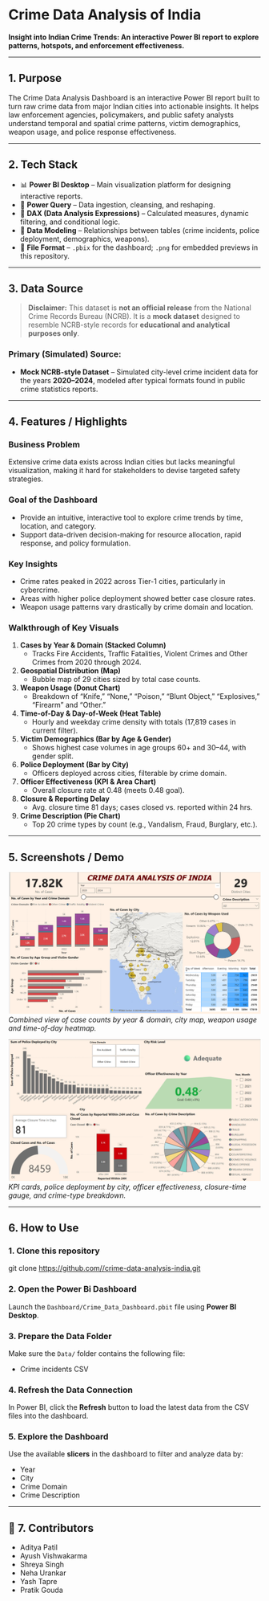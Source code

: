 # Crime Data Analysis of India  
**Insight into Indian Crime Trends: An interactive Power BI report to explore patterns, hotspots, and enforcement effectiveness.**

---

## 1. Purpose  
The Crime Data Analysis Dashboard is an interactive Power BI report built to turn raw crime data from major Indian cities into actionable insights. It helps law enforcement agencies, policymakers, and public safety analysts understand temporal and spatial crime patterns, victim demographics, weapon usage, and police response effectiveness.

---

## 2. Tech Stack  
- 📊 **Power BI Desktop** – Main visualization platform for designing interactive reports.  
- 🔄 **Power Query** – Data ingestion, cleansing, and reshaping.  
- 🧮 **DAX (Data Analysis Expressions)** – Calculated measures, dynamic filtering, and conditional logic.  
- 📐 **Data Modeling** – Relationships between tables (crime incidents, police deployment, demographics, weapons).  
- 💾 **File Format** – `.pbix` for the dashboard; `.png` for embedded previews in this repository.

---

## 3. Data Source

> **Disclaimer:** This dataset is **not an official release** from the National Crime Records Bureau (NCRB). It is a **mock dataset** designed to resemble NCRB-style records for **educational and analytical purposes only**.

### Primary (Simulated) Source:
- **Mock NCRB-style Dataset** – Simulated city-level crime incident data for the years **2020–2024**, modeled after typical formats found in public crime statistics reports.

---

## 4. Features / Highlights  

### Business Problem  
Extensive crime data exists across Indian cities but lacks meaningful visualization, making it hard for stakeholders to devise targeted safety strategies.

### Goal of the Dashboard  
- Provide an intuitive, interactive tool to explore crime trends by time, location, and category.  
- Support data-driven decision-making for resource allocation, rapid response, and policy formulation.

### Key Insights
- Crime rates peaked in 2022 across Tier-1 cities, particularly in cybercrime.
- Areas with higher police deployment showed better case closure rates.
- Weapon usage patterns vary drastically by crime domain and location.

### Walkthrough of Key Visuals  
1. **Cases by Year & Domain (Stacked Column)**  
   - Tracks Fire Accidents, Traffic Fatalities, Violent Crimes and Other Crimes from 2020 through 2024.  
2. **Geospatial Distribution (Map)**  
   - Bubble map of 29 cities sized by total case counts.  
3. **Weapon Usage (Donut Chart)**  
   - Breakdown of “Knife,” “None,” “Poison,” “Blunt Object,” “Explosives,” “Firearm” and “Other.”  
4. **Time-of-Day & Day-of-Week (Heat Table)**  
   - Hourly and weekday crime density with totals (17,819 cases in current filter).  
5. **Victim Demographics (Bar by Age & Gender)**  
   - Shows highest case volumes in age groups 60+ and 30–44, with gender split.  
6. **Police Deployment (Bar by City)**  
   - Officers deployed across cities, filterable by crime domain.  
7. **Officer Effectiveness (KPI & Area Chart)**  
   - Overall closure rate at 0.48 (meets 0.48 goal).  
8. **Closure & Reporting Delay**  
   - Avg. closure time 81 days; cases closed vs. reported within 24 hrs.  
9. **Crime Description (Pie Chart)**  
   - Top 20 crime types by count (e.g., Vandalism, Fraud, Burglary, etc.).  

---

## 5. Screenshots / Demo  
![Dashboard Overview](Dashboard/dashboard_pages/dashboard_overview.png)  
*Combined view of case counts by year & domain, city map, weapon usage and time-of-day heatmap.*

![Operational Metrics](Dashboard/dashboard_pages/dashboard_demographics.png)  
*KPI cards, police deployment by city, officer effectiveness, closure-time gauge, and crime-type breakdown.*

---
## 6. How to Use

### 1. Clone this repository

git clone [https://github.com/<your-username>/crime-data-analysis-india.git](https://github.com/adityaa05/crime-data-analysis-india.git)

### 2. Open the Power Bi Dashboard

Launch the `Dashboard/Crime_Data_Dashboard.pbit` file using **Power BI Desktop**.

### 3. Prepare the Data Folder

Make sure the `Data/` folder contains the following file:

- Crime incidents CSV  

### 4. Refresh the Data Connection

In Power BI, click the **Refresh** button to load the latest data from the CSV files into the dashboard.

### 5. Explore the Dashboard

Use the available **slicers** in the dashboard to filter and analyze data by:

- Year  
- City  
- Crime Domain  
- Crime Description

---
## 👥 7. Contributors

- Aditya Patil
- Ayush Vishwakarma
- Shreya Singh  
- Neha Urankar  
- Yash Tapre    
- Pratik Gouda



